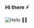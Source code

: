 ### Hi there ⚡

![Hello 👋🏻](https://raw.githubusercontent.com/saadeghi/saadeghi/master/dino.gif)


<!--
**fulutas/fulutas** is a ✨ _special_ ✨ repository because its `README.md` (this file) appears on your GitHub profile.
# Hello, folks! <img src="https://raw.githubusercontent.com/MartinHeinz/MartinHeinz/master/wave.gif" width="30px">

Here are some ideas to get you started:

- 🔭 I’m currently working on ...
- 🌱 I’m currently learning ...
- 👯 I’m looking to collaborate on ...
- 🤔 I’m looking for help with ...
- 💬 Ask me about ...
- 📫 How to reach me: ...
- 😄 Pronouns: ...
- ⚡ Fun fact: ...
-->
